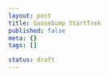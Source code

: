 ```yaml
--- 
layout: post
title: Goosebump StartTrek
published: false
meta: {}
tags: []

status: draft
---
```

 
